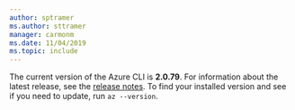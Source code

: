 ```yaml
---
author: sptramer
ms.author: sttramer
manager: carmonm
ms.date: 11/04/2019
ms.topic: include
---
```

The current version of the Azure CLI is __2.0.79__. For information about the latest release, see the [release notes](../release-notes-azure-cli.md). To find your installed version and see if you need to update, run `az --version`.
